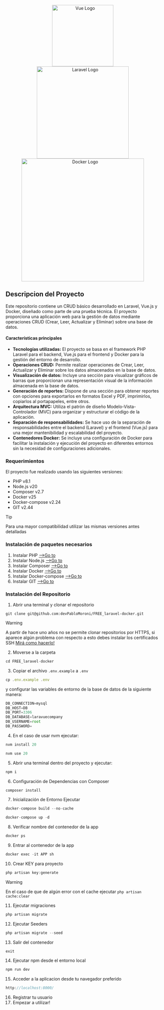 <p align="center">
<img src="https://chatkitty.com/assets/images/feature-cbeb779dc53b732d404ab5c3d4c54940.png" alt="Vue Logo"  width="200">
<br>
<img src="https://raw.githubusercontent.com/laravel/art/master/logo-lockup/5%20SVG/2%20CMYK/1%20Full%20Color/laravel-logolockup-cmyk-red.svg" alt="Laravel Logo" width="300">
<br>
<img src="https://aulasoftwarelibre.github.io/taller-de-pas/Sesion-1/images/horizontal-logo-monochromatic-white.png" alt="Docker Logo" width="400">
</div>



## Descripcion del Proyecto

Este repositorio contiene un CRUD básico desarrollado en Laravel, Vue.js y Docker, diseñado como parte de una prueba técnica. El proyecto proporciona una aplicación web para la gestión de datos mediante operaciones CRUD (Crear, Leer, Actualizar y Eliminar) sobre una base de datos.
#### Características principales
- **Tecnologías utilizadas:** El proyecto se basa en el framework PHP Laravel para el backend, Vue.js para el frontend y Docker para la gestión del entorno de desarrollo.
- **Operaciones CRUD:** Permite realizar operaciones de Crear, Leer, Actualizar y Eliminar sobre los datos almacenados en la base de datos.
- **Visualización de datos:** Incluye una sección para visualizar gráficos de barras que proporcionan una representación visual de la información almacenada en la base de datos.
- **Generación de reportes:** Dispone de una sección para obtener reportes con opciones para exportarlos en formatos Excel y PDF, imprimirlos, copiarlos al portapapeles, entre otros.
- **Arquitectura MVC:** Utiliza el patrón de diseño Modelo-Vista-Controlador (MVC) para organizar y estructurar el código de la aplicación.
- **Separación de responsabilidades:** Se hace uso de la separación de responsabilidades entre el backend (Laravel) y el frontend (Vue.js) para una mejor mantenibilidad y escalabilidad del proyecto.
- **Contenedores Docker:** Se incluye una configuración de Docker para facilitar la instalación y ejecución del proyecto en diferentes entornos sin la necesidad de configuraciones adicionales.

### Requerimientos
El proyecto fue realizado usando las siguientes versiones:
- PHP v8.1
- Node.js v20
- Composer v2.7
- Docker v25
- Docker-compose v2.24
- GIT v2.44
> [!TIP]
> Para una mayor compatibilidad utilizar las mismas versiones antes detalladas

### Instalación de paquetes necesarios
1. Instalar PHP [-->Go to](https://www.php.net/manual/es/install.php)
2. Instalar Node.js [-->Go to](https://nodejs.org/en/download)
3. Instalar Composer [-->Go to](https://getcomposer.org/download/)
4. Instalar Docker [-->Go to](https://docs.docker.com/engine/install/)
5. Instalar Docker-compose [-->Go to](https://docs.docker.com/compose/install/)
6. Instalar GIT [-->Go to](https://git-scm.com/book/es/v2/Inicio---Sobre-el-Control-de-Versiones-Instalaci%C3%B3n-de-Git)

### Instalación del Repositorio
1. Abrir una terminal y clonar el repositorio
```git
git clone git@github.com:devPabloMoroni/FREE_laravel-docker.git
```
> [!WARNING]
> A partir de hace uno años no se permite clonar repositorios por HTTPS, si aparece algún problema con respecto a esto debes instalar los certificados SSH [Mirá como hacerlo!](https://docs.github.com/es/authentication/connecting-to-github-with-ssh/about-ssh)

2. Moverse a la carpeta
```javascript
cd FREE_laravel-docker
```
3. Copiar el archivo `.env.example` a `.env` 
```javascript
cp .env.example .env
```
y configurar las variables de entorno de la base de datos de la siguiente manera:
```javascript
DB_CONNECTION=mysql
DB_HOST=DB
DB_PORT=3306
DB_DATABASE=laravuecompany
DB_USERNAME=root
DB_PASSWORD=
```
4. En el caso de usar nvm ejecutar:
```javascript
nvm install 20
```
```javascript
nvm use 20
```
5. Abrir una terminal dentro del proyecto y ejecutar:
```javascript
npm i
```
6. Configuración de Dependencias con Composer
```javascript
composer install
```
7. Inicialización de Entorno
Ejecutar
```javascript
docker-compose build --no-cache
```
```javascript
docker-compose up -d
```
8. Verificar nombre del contenedor de la app
```javascript
docker ps
```
9. Entrar al contenedor de la app
```javascript
docker exec -it APP sh
```
10. Crear KEY para proyecto
```javascript
php artisan key:generate
```
> [!WARNING]
> En el caso de que de algún error con el cache ejecutar `php artisan cache:clear`

11. Ejecutar migraciones
```javascript
php artisan migrate
```
12. Ejecutar Seeders
```javascript
php artisan migrate --seed
```
13. Salir del contenedor
```javascript
exit
```
14. Ejecutar npm desde el entorno local
```javascript
npm run dev
```
15. Acceder a la aplicacion desde tu navegador preferido
```javascript
http://localhost:8000/
```
16. Registrar tu usuario
17. Empezar a utilizar!
